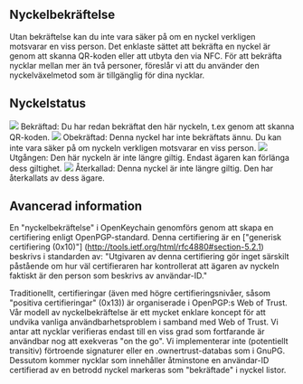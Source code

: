 [//]: # (NOTERING: Sätt varje mening på sin egen rad, Transifex sätter varje rad i sitt eget fält för översättningar!)

## Nyckelbekräftelse
Utan bekräftelse kan du inte vara säker på om en nyckel verkligen motsvarar en viss person.
Det enklaste sättet att bekräfta en nyckel är genom att skanna QR-koden eller att utbyta den via NFC.
För att bekräfta nycklar mellan mer än två personer, föreslår vi att du använder den nyckelväxelmetod som är tillgänglig för dina nycklar.

## Nyckelstatus

<img src="status_signature_verified_cutout_24dp"/>  
Bekräftad: Du har redan bekräftat den här nyckeln, t.ex genom att skanna QR-koden.  
<img src="status_signature_unverified_cutout_24dp"/>  
Obekräftad: Denna nyckel har inte bekräftats ännu. Du kan inte vara säker på om nyckeln verkligen motsvarar en viss person.  
<img src="status_signature_expired_cutout_24dp"/>  
Utgången: Den här nyckeln är inte längre giltig. Endast ägaren kan förlänga dess giltighet.  
<img src="status_signature_revoked_cutout_24dp"/>  
Återkallad: Denna nyckel är inte längre giltig. Den har återkallats av dess ägare.

## Avancerad information
En "nyckelbekräftelse" i OpenKeychain genomförs genom att skapa en certifiering enligt OpenPGP-standard.
Denna certifiering är en ["generisk certifiering (0x10)"] (http://tools.ietf.org/html/rfc4880#section-5.2.1) beskrivs i standarden av:
"Utgivaren av denna certifiering gör inget särskilt påstående om hur väl certifieraren har kontrollerat att ägaren av nyckeln faktiskt är den person som beskrivs av användar-ID."

Traditionellt, certifieringar (även med högre certifieringsnivåer, såsom "positiva certifieringar" (0x13)) är organiserade i OpenPGP:s Web of Trust.
Vår modell av nyckelbekräftelse är ett mycket enklare koncept för att undvika vanliga användbarhetsproblem i samband med Web of Trust.
Vi antar att nycklar verifieras endast till en viss grad som fortfarande är användbar nog att exekveras "on the go".
Vi implementerar inte (potentiellt transitiv) förtroende signaturer eller en .ownertrust-databas som i GnuPG.
Dessutom kommer nycklar som innehåller åtminstone en användar-ID certifierad av en betrodd nyckel markeras som "bekräftade" i nyckel listor.